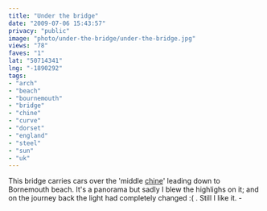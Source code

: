 ```yaml
---
title: "Under the bridge"
date: "2009-07-06 15:43:57"
privacy: "public"
image: "photo/under-the-bridge/under-the-bridge.jpg"
views: "78"
faves: "1"
lat: "50714341"
lng: "-1890292"
tags:
- "arch"
- "beach"
- "bournemouth"
- "bridge"
- "chine"
- "curve"
- "dorset"
- "england"
- "steel"
- "sun"
- "uk"
---
```

This bridge carries cars over the 'middle <a href="http://en.wikipedia.org/wiki/Chines" rel="nofollow">chine</a>' leading down to Bornemouth beach. It's a panorama but sadly I blew the highlighs on it; and on the journey back the light had completely changed :( . Still I like it. - <a href="/photos/2009/07/07/under-the-bridge" rel="nofollow"></a>
